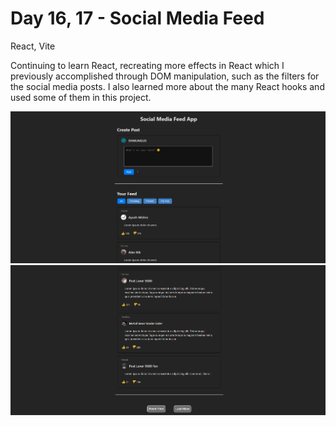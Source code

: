 # Day 16, 17 - Social Media Feed

React, Vite

Continuing to learn React, recreating more effects in React which I previously accomplished through DOM manipulation, such as the filters for the social media posts. I also learned more about the many React hooks and used some of them in this project.

![](readme_preview.png)
![](readme_preview_1.png)